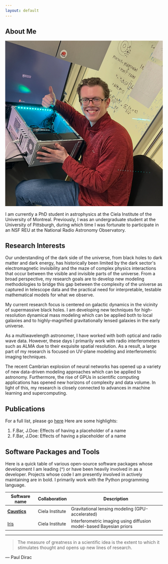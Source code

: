 ```yaml
---
layout: default
---
```


## About Me

<img class="profile-picture" src="IMG_6859.png">

I am currently a PhD student in astrophysics at the Ciela Institute of the University of Montreal. Previously, I was an undergraduate student at the University of Pittsburgh, during which time I was fortunate to participate in an NSF REU at the National Radio Astronomy Observatory.

## Research Interests
Our understanding of the dark side of the universe, from black holes to dark matter and dark energy, has historically been limited by the dark sector's electromagnetic invisibility and the maze of complex physics interactions that occur between the visible and invisible parts of the universe. From a broad perspective, my research goals are to develop new modeling methodologies to bridge this gap between the complexity of the universe as captured in telescope data and the practical need for interpretable, testable mathematical models for what we observe. 

My current research focus is centered on galactic dynamics in the vicinity of supermassive black holes. I am developing new techniques for high-resolution dynamical mass modeling which can be applied both to local galaxies and to highly-magnified gravitationally lensed galaxies in the early universe.

As a multiwavelength astronomer, I have worked with both optical and radio wave data. However, these days I primarily work with radio interferometers such as ALMA due to their exquisite spatial resolution. As a result, a large part of my research is focused on UV-plane modeling and interferometric imaging techniques. 

The recent Cambrian explosion of neural networks has opened up a variety of new data-driven modeling approaches which can be applied to astronomy. Furthermore, the rise of GPUs in scientific computing applications has opened new horizons of complexity and data volume. In light of this, my research is closely connected to advances in machine learning and supercomputing.

## Publications

For a full list, please go [here](https://ui.adsabs.harvard.edu/search/q=author%3A%22Yantovski-Barth%2C%20M.%20J.%22&sort=date%20desc%2C%20bibcode%20desc&p_=0)
Here are some highlights:

1. F.Bar, J.Doe: Effects of having a placeholder of a name
2. F.Bar, J.Doe: Effects of having a placeholder of a name

## Software Packages and Tools

Here is a quick table of various open-source software packages whose development I am leading (^) or have been heavily involved in as a developer. Projects whose code I am presently involved in actively maintaining are in bold. I primarily work with the Python programming language. 

Software name | Collaboration | Description
--------------|-------------------|--------
[**Caustics**](https://caustics.readthedocs.io/en/latest/intro.html#) | Ciela Institute | Gravitational lensing modeling (GPU-accelerated)
[Iris](https://github.com/EnceladeCandy/IRIS) | Ciela Institute | Interferometric imaging using diffusion model-based Bayesian priors

---

> The measure of greatness in a scientific idea is the extent to which it stimulates thought and opens up new lines of research.

― Paul Dirac


